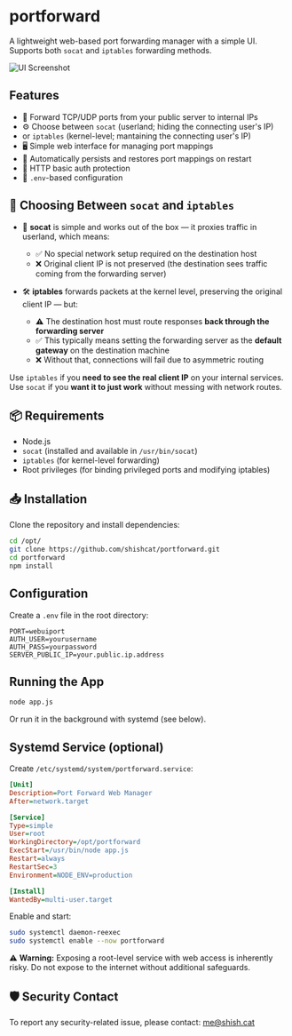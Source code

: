 # portforward

A lightweight web-based port forwarding manager with a simple UI. Supports both `socat` and `iptables` forwarding methods.

![UI Screenshot](https://shish.cat/portforward_ui.png)

## Features

- 🔁 Forward TCP/UDP ports from your public server to internal IPs
- ⚙️ Choose between `socat` (userland; hiding the connecting user's IP)
- or `iptables` (kernel-level; mantaining the connecting user's IP)
- 🖥️ Simple web interface for managing port mappings
- 💾 Automatically persists and restores port mappings on restart
- 🔐 HTTP basic auth protection
- 🧪 `.env`-based configuration

## 🧠 Choosing Between `socat` and `iptables`

- 🧪 **socat** is simple and works out of the box — it proxies traffic in userland, which means:
  - ✅ No special network setup required on the destination host
  - ❌ Original client IP is not preserved (the destination sees traffic coming from the forwarding server)

- 🛠️ **iptables** forwards packets at the kernel level, preserving the original client IP — but:
  - ⚠️ The destination host must route responses **back through the forwarding server**
  - ✅ This typically means setting the forwarding server as the **default gateway** on the destination machine
  - ❌ Without that, connections will fail due to asymmetric routing

Use `iptables` if you **need to see the real client IP** on your internal services.  
Use `socat` if you **want it to just work** without messing with network routes.

## 📦 Requirements

- Node.js
- `socat` (installed and available in `/usr/bin/socat`)
- `iptables` (for kernel-level forwarding)
- Root privileges (for binding privileged ports and modifying iptables)

## 📥 Installation

Clone the repository and install dependencies:

```bash
cd /opt/
git clone https://github.com/shishcat/portforward.git
cd portforward
npm install
````

## Configuration

Create a `.env` file in the root directory:

```env
PORT=webuiport
AUTH_USER=yourusername
AUTH_PASS=yourpassword
SERVER_PUBLIC_IP=your.public.ip.address
```

## Running the App

```bash
node app.js
```

Or run it in the background with systemd (see below).

## Systemd Service (optional)

Create `/etc/systemd/system/portforward.service`:

```ini
[Unit]
Description=Port Forward Web Manager
After=network.target

[Service]
Type=simple
User=root
WorkingDirectory=/opt/portforward
ExecStart=/usr/bin/node app.js
Restart=always
RestartSec=3
Environment=NODE_ENV=production

[Install]
WantedBy=multi-user.target
```

Enable and start:

```bash
sudo systemctl daemon-reexec
sudo systemctl enable --now portforward
```

⚠️ **Warning:** Exposing a root-level service with web access is inherently risky. Do not expose to the internet without additional safeguards.

## 🛡️ Security Contact

To report any security-related issue, please contact: [me@shish.cat](mailto:me@shish.cat)
